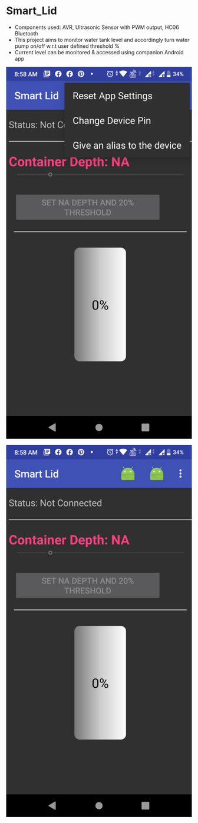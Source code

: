 # Smart_Lid

* Components used: AVR, Ultrasonic Sensor with PWM output, HC06 Bluetooth
* This project aims to monitor water tank level and accordingly turn water pump on/off w.r.t user defined threshold %
* Current level can be monitored & accessed using companion Android app

![Android_App1](https://raw.githubusercontent.com/riteshRcH/Smart_Lid/master/screenshots/Android_App1.png)

![Android_App2](https://raw.githubusercontent.com/riteshRcH/Smart_Lid/master/screenshots/Android_App2.png)